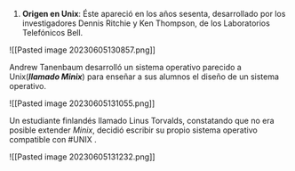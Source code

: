 1. **Origen en Unix**: Éste apareció en los años sesenta, desarrollado por los investigadores Dennis Ritchie y Ken Thompson, de los Laboratorios Telefónicos Bell.

![[Pasted image 20230605130857.png]]

Andrew Tanenbaum desarrolló un sistema operativo parecido a Unix(***llamado Minix***) para enseñar a sus alumnos el diseño de un sistema operativo.

![[Pasted image 20230605131055.png]]

Un estudiante finlandés llamado Linus Torvalds, constatando que no era posible extender _Minix_, decidió escribir su propio sistema operativo compatible con #UNIX .

![[Pasted image 20230605131232.png]]